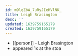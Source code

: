 ```yaml
---
id: m9lqZbW_7uRyJIeHVlNK_
title: Leigh Brasington
desc: ''
updated: 1639759165179
created: 1639759165179
---
```



- [[person]] - Leigh Brasington
- appeared 1x at the stoa

